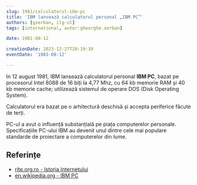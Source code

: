 ```yaml
---
slug: 1981/calculatorul-ibm-pc
title: 'IBM lansează calculatorul personal „IBM PC”'
authors: [gserban, ilg-ul]
tags: [international, autor:gheorghe.serban]

date: 1981-08-12

creationDate: 2023-12-27T20:19:39
eventDate: '1981-08-12'

---
```


In 12 august 1981, IBM lansează calculatorul personal **IBM PC**, bazat pe
procesorul Intel 8088 de 16 biți la 4,77 Mhz, cu 64 kb memorie RAM și
40 kb memorie cache; utilizează sistemul de operare
DOS (Disk Operating System).

<!-- truncate -->

Calculatorul era bazat pe o arhitectură deschisă și accepta periferice făcute de
terți.

PC-ul a avut o influență substanțială pe piața computerelor personale.
Specificațiile PC-ului IBM au devenit unul dintre cele mai populare
standarde de proiectare a computerelor din lume.

## Referințe

- [rite.org.ro - Istoria Internetului](https://rite.org.ro/istoria-internetului/)
- [en.wikipedia.org - IBM PC](https://en.wikipedia.org/wiki/IBM_Personal_Computer)
